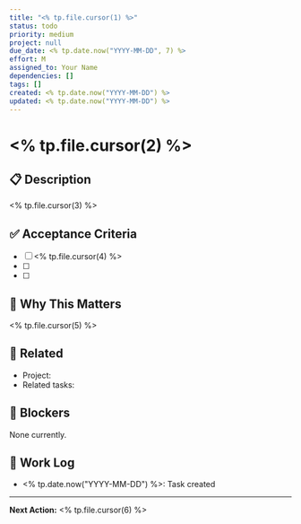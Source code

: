 ```yaml
---
title: "<% tp.file.cursor(1) %>"
status: todo
priority: medium
project: null
due_date: <% tp.date.now("YYYY-MM-DD", 7) %>
effort: M
assigned_to: Your Name
dependencies: []
tags: []
created: <% tp.date.now("YYYY-MM-DD") %>
updated: <% tp.date.now("YYYY-MM-DD") %>
---
```


# <% tp.file.cursor(2) %>

## 📋 Description

<!-- What needs to be done? Be specific and actionable. -->

<% tp.file.cursor(3) %>

## ✅ Acceptance Criteria

<!-- How will you know this is done? What does "done" look like? -->

- [ ] <% tp.file.cursor(4) %>
- [ ]
- [ ]

## 🎯 Why This Matters

<!-- How does this support your goals/projects? What's the impact? -->

<% tp.file.cursor(5) %>

## 🔗 Related

<!-- Links to projects, ideas, or other tasks -->

- Project:
- Related tasks:

## 🚧 Blockers

<!-- What's preventing this from being done? Leave blank if none -->

None currently.

## 📝 Work Log

<!-- Progress updates, decisions made, notes as you work -->

- <% tp.date.now("YYYY-MM-DD") %>: Task created

---

**Next Action:** <% tp.file.cursor(6) %>
